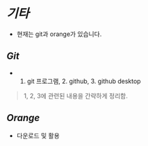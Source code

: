 *기타*  
=====  
- 현재는 git과 orange가 있습니다.

*Git*  
-----  
- 1. git 프로그램, 2. github, 3. github desktop  
> 1, 2, 3에 관련된 내용을 간략하게 정리함.

*Orange*  
-----  
- 다운로드 및 활용
